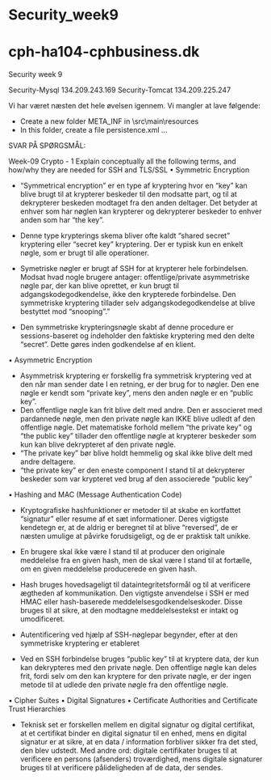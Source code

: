 # Security_week9
# cph-ha104-cphbusiness.dk
Security week 9

Security-Mysql 134.209.243.169 
Security-Tomcat 134.209.225.247

Vi har været næsten det hele øvelsen igennem. Vi mangler at lave følgende: 
* Create a new folder META_INF in \src\main\resources
* In this folder, create a file persistence.xml ...



SVAR PÅ SPØRGSMÅL:

Week-09 Crypto - 1
Explain conceptually all the following terms, and how/why they are needed for SSH and TLS/SSL 
•	Symmetric Encryption
-	“Symmetrical encryption” er en type af kryptering hvor en “key” kan blive brugt til at krypterer beskeder til den modsatte part, og til at dekrypterer beskeden modtaget fra den anden deltager. Det betyder at enhver som har nøglen kan krypterer og dekrypterer beskeder to enhver anden som har “the key”.

-	Denne type krypterings skema bliver ofte kaldt “shared secret” kryptering  eller “secret key” kryptering. Der er typisk kun en enkelt nøgle, som er brugt til alle operationer.

-	Symetriske nøgler er brugt af SSH for at krypterer hele forbindelsen. Modsat hvad nogle brugere antager: offentlige/private asymmetriske nøgle par, der kan blive oprettet, er kun brugt til adgangskodegodkendelse, ikke den krypterede forbindelse. Den symmetriske kryptering tillader selv adgangskodegodkendelse at blive bestyttet mod “snooping”.” 
 
-	Den symmetriske krypteringsnøgle skabt af denne procedure er sessions-baseret og indeholder den faktiske kryptering med den delte “secret”. Dette gøres inden godkendelse af en klient. 

•	Asymmetric Encryption
-	Asymmetrisk kryptering er forskellig fra symmetrisk kryptering ved at den når man sender date I en retning, er der brug for to nøgler. Den ene nøgle er kendt som “private key”, mens den anden nøgle er en “public key”. 
-	Den offentlige nøgle kan frit blive delt med andre. Den er associeret med pardannede nøgle, men den private nøgle kan IKKE blive udledt af den offentlige nøgle. Det matematiske forhold mellem “the private key” og “the public key” tillader den offentlige nøgle at krypterer beskeder som kun kan blive dekrypteret af den private nøgle. 
-	“The private key” bør blive holdt hemmelig og skal ikke blive delt med andre deltagere. 
-	“the private key” er den eneste component I stand til at dekrypterer beskeder som var krypteret ved brug af den associerede “public key”


•	Hashing and        MAC (Message Authentication Code)
-	Kryptografiske hashfunktioner er metoder til at skabe en kortfattet “signatur” eller resume af et sæt informationer. Deres vigtigste kendetegn er, at de aldrig er beregnet til at blive “reversed”, de er næsten umulige at påvirke forudsigeligt, og de er praktisk talt unikke. 
-	En brugere skal ikke være I stand til at producer den originale meddelelse fra en given hash, men de skal være I stand til at fortælle, om en given meddelelse producerede en given hash. 
-	Hash bruges hovedsageligt til dataintegritetsformål og til at verificere ægtheden af kommunikation. Den vigtigste anvendelse i SSH er med HMAC eller hash-baserede meddelelsesgodkendelseskoder. Disse bruges til at sikre, at den modtagne meddelelsestekst er intakt og umodificeret.
-	Autentificering ved hjælp af SSH-nøglepar begynder, efter at den symmetriske kryptering er etableret

-	Ved en SSH forbindelse bruges “public key” til at kryptere data, der kun kan dekrypteres med den private nøgle. Den offentlige nøgle kan deles frit, fordi selv om den kan kryptere for den private nøgle, er der ingen metode til at udlede den private nøgle fra den offentlige nøgle.


•	      Cipher Suites
•	Digital Signatures
•	Certificate Authorities and Certificate Trust Hierarchies

-	Teknisk set er forskellen mellem en digital signatur og digital certifikat, at et certifikat binder en digital signatur til en enhed, mens en digital signatur er at sikre, at en data / information forbliver sikker fra det sted, den blev udstedt. Med andre ord: digitale certifikater bruges til at verificere en persons (afsenders) troværdighed, mens digitale signaturer bruges til at verificere pålideligheden af de data, der sendes.
